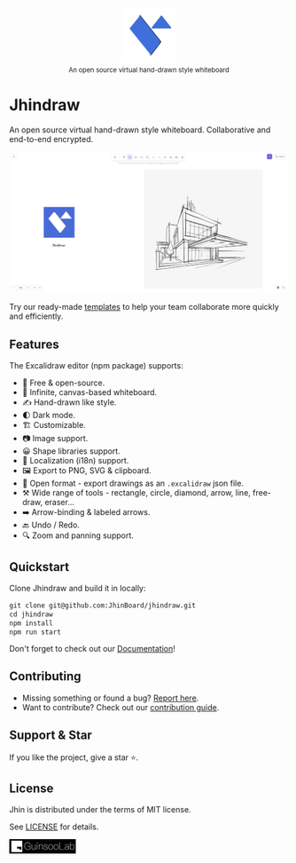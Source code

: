 <div align="center">
    <img src="https://raw.githubusercontent.com/JhinBoard/jhindraw/main/public/logo.svg" width=100 alt="logo" />
    <br />
    <small>An open source virtual hand-drawn style whiteboard</small>
</div>

# Jhindraw

An open source virtual hand-drawn style whiteboard. Collaborative and end-to-end encrypted.

![overview](https://raw.githubusercontent.com/JhinBoard/jhindraw/main/public/screenshots/overview.png)

Try our ready-made [templates](https://ciusji.gitbook.io/jhinboard/templates/jhindraw-template) to help your team collaborate more quickly and efficiently.

## Features

The Excalidraw editor (npm package) supports:

- 💯&nbsp;Free & open-source.
- 🎨&nbsp;Infinite, canvas-based whiteboard.
- ✍️&nbsp;Hand-drawn like style.
- 🌓&nbsp;Dark mode.
- 🏗️&nbsp;Customizable.
- 📷&nbsp;Image support.
- 😀&nbsp;Shape libraries support.
- 👅&nbsp;Localization (i18n) support.
- 🖼️&nbsp;Export to PNG, SVG & clipboard.
- 💾&nbsp;Open format - export drawings as an `.excalidraw` json file.
- ⚒️&nbsp;Wide range of tools - rectangle, circle, diamond, arrow, line, free-draw, eraser...
- ➡️&nbsp;Arrow-binding & labeled arrows.
- 🔙&nbsp;Undo / Redo.
- 🔍&nbsp;Zoom and panning support.

## Quickstart

Clone Jhindraw and build it in locally:

```
git clone git@github.com:JhinBoard/jhindraw.git
cd jhindraw
npm install
npm run start
```

Don't forget to check out our [Documentation](https://ciusji.gitbook.io/jhinboard/)!

## Contributing

- Missing something or found a bug? [Report here](https://github.com/JhinBoard/jhindraw/issues).
- Want to contribute? Check out our [contribution guide](https://ciusji.gitbook.io/jhinboard/appendix/contribute).

## Support & Star

If you like the project, give a star ⭐️.

## License

Jhin is distributed under the terms of MIT license.

See [LICENSE](https://raw.githubusercontent.com/JhinBoard/jhindraw/main/LICENSE) for details.

<img src="https://raw.githubusercontent.com/GuinsooLab/glab/main/src/images/guinsoolab-group.svg" width="120" alt="license" />



